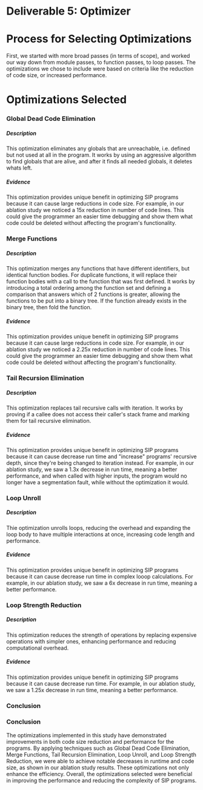 Deliverable 5: Optimizer
=========

# Process for Selecting Optimizations
First, we started with more broad passes (in terms of scope), and worked our way down from module passes, to function passes, to loop passes. The optimizations we chose to include were based on criteria like the reduction of code size, or increased performance.


# Optimizations Selected
### Global Dead Code Elimination
##### Description 
This optimization eliminates any globals that are unreachable, i.e. defined but not used at all in the program. It works by using an aggressive algorithm to find globals that are alive, and after it finds all needed globals, it deletes whats left.

##### Evidence
This optimization provides unique benefit in optimizing SIP programs because it can cause large reductions in code size. For example, in our ablation study we noticed a 15x reduction in number of code lines. This could give the programmer an easier time debugging and show them what code could be deleted without affecting the program's functionality.


### Merge Functions
##### Description 
This optimization merges any functions that have different identifiers, but identical function bodies. For duplicate functions, it will replace their function bodies with a call to the function that was first defined. It works by introducing a total ordering among the function set and defining a comparison that answers which of 2 functions is greater, allowing the functions to be put into a binary tree. If the function already exists in the binary tree, then fold the function.

##### Evidence
This optimization provides unique benefit in optimizing SIP programs because it can cause large reductions in code size. For example, in our ablation study we noticed a 2.25x reduction in number of code lines. This could give the programmer an easier time debugging and show them what code could be deleted without affecting the program's functionality.


### Tail Recursion Elimination
##### Description 
This optimization replaces tail recursive calls with iteration. It works by proving if a callee does not access their caller's stack frame and marking them for tail recursive elimination.

##### Evidence
This optimization provides unique benefit in optimizing SIP programs because it can cause decrease run time and "increase" programs' recursive depth, since they're being changed to iteration instead. For example, in our ablation study, we saw a 1.3x decrease in run time, meaning a better performance, and when called with higher inputs, the program would no longer have a segmentation fault, while without the optimization it would.


### Loop Unroll
##### Description
Thie optimization unrolls loops, reducing the overhead and expanding the loop body to have multiple interactions at once, increasing code length and performance.

##### Evidence
This optimization provides unique benefit in optimizing SIP programs because it can cause decrease run time in complex looop calculations. For example, in our ablation study, we saw a 6x decrease in run time, meaning a better performance.


### Loop Strength Reduction
##### Description
This optimization reduces the strength of operations by replacing expensive operations with simpler ones, enhancing performance and reducing computational overhead.

##### Evidence
This optimization provides unique benefit in optimizing SIP programs because it can cause decrease run time. For example, in our ablation study, we saw a 1.25x decrease in run time, meaning a better performance.

### Conclusion
### Conclusion

The optimizations implemented in this study have demonstrated improvements in both code size reduction and performance for the programs. By applying techniques such as Global Dead Code Elimination, Merge Functions, Tail Recursion Elimination, Loop Unroll, and Loop Strength Reduction, we were able to achieve notable decreases in runtime and code size, as shown in our ablation study results. These optimizations not only enhance the efficiency. Overall, the optimizations selected were beneficial in improving the performance and reducing the complexity of SIP programs.